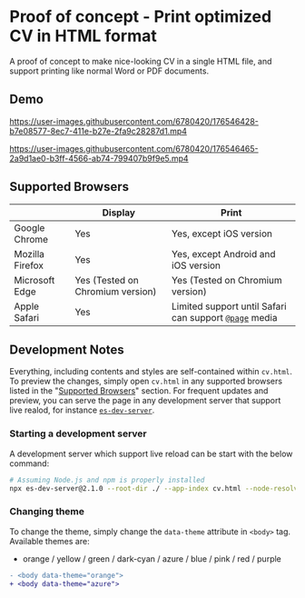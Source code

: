 # Proof of concept - Print optimized CV in HTML format

A proof of concept to make nice-looking CV in a single HTML file, and support printing like normal Word or PDF documents.

## Demo

https://user-images.githubusercontent.com/6780420/176546428-b7e08577-8ec7-411e-b27e-2fa9c28287d1.mp4

https://user-images.githubusercontent.com/6780420/176546465-2a9d1ae0-b3ff-4566-ab74-799407b9f9e5.mp4

## Supported Browsers

|                 | Display                          | Print                                                                                                            |
|-----------------|----------------------------------|------------------------------------------------------------------------------------------------------------------|
| Google Chrome   | Yes                              | Yes, except iOS version                                                                                          |
| Mozilla Firefox | Yes                              | Yes, except Android and iOS version                                                                              |
| Microsoft Edge  | Yes (Tested on Chromium version) | Yes (Tested on Chromium version)                                                                                 |
| Apple Safari    | Yes                              | Limited support until Safari can support [`@page`](https://developer.mozilla.org/en-US/docs/Web/CSS/@page) media |

## Development Notes

Everything, including contents and styles are self-contained within `cv.html`. To preview the changes, simply open `cv.html` in any supported browsers listed in the "[Supported Browsers](#supported-browsers)" section. For frequent updates and preview, you can serve the page in any development server that support live realod, for instance [`es-dev-server`](https://www.npmjs.com/package/es-dev-server).

### Starting a development server

A development server which support live reload can be start with the below command:

```bash
# Assuming Node.js and npm is properly installed
npx es-dev-server@2.1.0 --root-dir ./ --app-index cv.html --node-resolve --watch --open --port 8000
```

### Changing theme

To change the theme, simply change the `data-theme` attribute in `<body>` tag. Available themes are:

* orange / yellow / green / dark-cyan / azure / blue / pink / red / purple

```diff
- <body data-theme="orange">
+ <body data-theme="azure">
```
